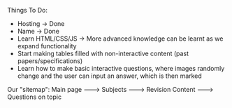 Things To Do:
- Hosting -> Done
- Name -> Done
- Learn HTML/CSS/JS -> More advanced knowledge can be learnt as we expand functionality
- Start making tables filled with non-interactive content (past papers/specifications)
- Learn how to make basic interactive questions, where images randomly change and the user can input an answer, which is then marked

Our "sitemap":
Main page ---> Subjects ---> Revision Content ---> Questions on topic
